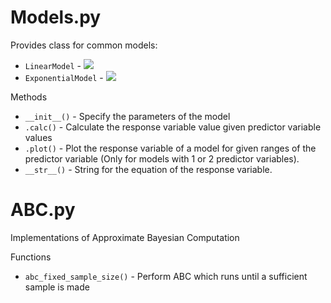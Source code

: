 # Models.py
Provides class for common models:
 - `LinearModel` - <img src="https://latex.codecogs.com/gif.latex?y=beta_0+\sum\beta_ix_i" />
 - `ExponentialModel` - <img src="https://latex.codecogs.com/gif.latex?y=beta_0\exp(\beta_1x)" />

Methods
 - `__init__()` - Specify the parameters of the model
 - `.calc()` - Calculate the response variable value given predictor variable values
 - `.plot()` - Plot the response variable of a model for given ranges of the predictor variable (Only for models with 1 or 2 predictor variables).
 - `__str__()` - String for the equation of the response variable.

# ABC.py
Implementations of Approximate Bayesian Computation

Functions
- `abc_fixed_sample_size()` - Perform ABC which runs until a sufficient sample is made

